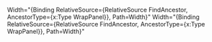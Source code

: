 Width="{Binding RelativeSource={RelativeSource FindAncestor, AncestorType={x:Type WrapPanel}}, Path=Width}"
Width="{Binding RelativeSource={RelativeSource FindAncestor, AncestorType={x:Type WrapPanel}}, Path=Width}"